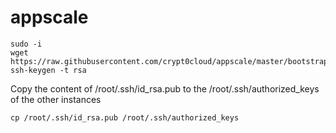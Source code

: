 # appscale

```
sudo -i
wget https://raw.githubusercontent.com/crypt0cloud/appscale/master/bootstrap.sh
ssh-keygen -t rsa
```

Copy the content of /root/.ssh/id_rsa.pub to the /root/.ssh/authorized_keys of the other instances

```
cp /root/.ssh/id_rsa.pub /root/.ssh/authorized_keys
```
